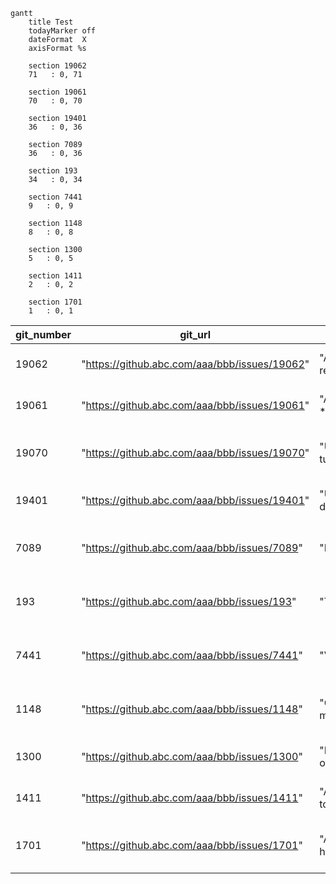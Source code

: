 

```mermaid
gantt
    title Test
    todayMarker off
    dateFormat  X
    axisFormat %s

    section 19062
    71   : 0, 71

    section 19061
    70   : 0, 70

    section 19401
    36   : 0, 36

    section 7089
    36   : 0, 36
    
    section 193
    34   : 0, 34
 
    section 7441
    9   : 0, 9
    
    section 1148
    8   : 0, 8

    section 1300
    5   : 0, 5

    section 1411
    2   : 0, 2
    
    section 1701
    1   : 0, 1
```

|	 git_number	|	 git_url	|	 git_title	|	 git_assignees	|	 git_created	|	 git_last_updated	|	 git_last_updated_by_owner	|	days_since_last_update_by_owner	|	 git_last_comment	|
|	---	|	---	|	---	|	---	|	---	|	---	|	---	|	---	|	---	|
|	19062	|	 "https://github.abc.com/aaa/bbb/issues/19062"	|	 "Alerts or re*****"	|	 ga****	|	 17-01-2023	|	 29-03-2023	|	 17-01-2023	|	71	|	 "ag****: Hi Jo**& To**. are we able to ..."	|
|	19061	|	 "https://github.abc.com/aaa/bbb/issues/19061"	|	 "Add runbook for *****."	|	 ga*****	|	 17-01-2023	|	 29-03-2023	|	 17-01-2023	|	71	|	 "ag****: Hi To**. Are we able to **** "	|
|	19070	|	 "https://github.abc.com/aaa/bbb/issues/19070"	|	 "Update the tug*****"	|	 Jo*****	|	 18-01-2023	|	 29-03-2023	|	 18-01-2023	|	70	|	 "ag****: Hey Jo**. just wondering if there are *****"	|
|	19401	|	 "https://github.abc.com/aaa/bbb/issues/19401"	|	 "Update the de*****"	|	 ga*****	|	 21-02-2023	|	 29-03-2023	|	 21-02-2023	|	36	|	 "ag****: Hi To**. are they any ***** "	|
|	7089	|	 "https://github.abc.com/aaa/bbb/issues/7089"	|	 "RCA image ***"	|	 sri******	|	 29-11-2022	|	 29-03-2023	|	 21-02-2023	|	36	|	 "ag****: Hi Sr***. are we able to provide ***** "	|
|	193	|	 "https://github.abc.com/aaa/bbb/issues/193"	|	 "Tugboat up***"	|	 Jo***** Jos******	|	 08-02-2023	|	 29-03-2023	|	 23-02-2023	|	34	|	 "ag****: Update from @aw**** part of 193 is  *****"	|
|	7441	|	 "https://github.abc.com/aaa/bbb/issues/7441"	|	 "Vuln ma*****s"	|	 epr***** sri******	|	 16-12-2022	|	 29-03-2023	|	 20-03-2023	|	9	|	 "ag****: @sri*** @ep*** Is there any *****"	|
|	1148	|	 "https://github.abc.com/aaa/bbb/issues/1148"	|	 "Create monitoring*****"	|	 co***** aw***** ep*****	|	 10-01-2023	|	 21-03-2023	|	 21-03-2023	|	8	|	 "ep****: - Maintain a dashboard *****"	|
|	1300	|	 "https://github.abc.com/aaa/bbb/issues/1300"	|	 "Investigate opp*****"	|	 Kar*****	|	 17-01-2023	|	 24-03-2023	|	 24-03-2023	|	5	|	 "Kar**: Slack discussion - *****"	|
|	1411	|	 "https://github.abc.com/aaa/bbb/issues/1411"	|	 "Automated check to *****"	|	 EL*****	|	 10-03-2023	|	 27-03-2023	|	 27-03-2023	|	2	|	 "EL*****: The automation that *****"	|
|	1701	|	 "https://github.abc.com/aaa/bbb/issues/1701"	|	 "Automation handle *****"	|	 CU*****	|	 13-03-2023	|	 28-03-2023	|	 28-03-2023	|	1	|	 "CU*****: @Ze*** Yes please. please put a *****"	|
